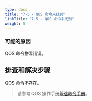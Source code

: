 ```yaml
---
type: docs
title: "7-5 - QOS 命令未找到"
linkTitle: "7-5 - QOS 命令未找到"
weight: 5
---
```


### 可能的原因

QOS 命令拼写错误。

## 排查和解决步骤

QOS 命令不存在。

> 请参考 QOS 操作手册[基础命令手册](/zh-cn/docs3-v2/java-sdk/reference-manual/qos/command/)。
